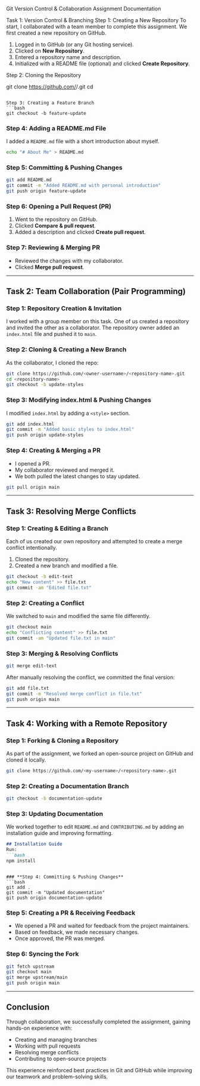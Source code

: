 Git Version Control & Collaboration Assignment Documentation

Task 1: Version Control & Branching
Step 1: Creating a New Repository
To start, I collaborated with a team member to complete this assignment. We first created a new repository on GitHub.

1. Logged in to GitHub (or any Git hosting service).
2. Clicked on **New Repository**.
3. Entered a repository name and description.
4. Initialized with a README file (optional) and clicked **Create Repository**.

 Step 2: Cloning the Repository

git clone https://github.com/<my-username>/<repository-name>.git
cd <repository-name>
```

Step 3: Creating a Feature Branch
```bash
git checkout -b feature-update
```

### **Step 4: Adding a README.md File**
I added a `README.md` file with a short introduction about myself.
```bash
echo "# About Me" > README.md
```

### **Step 5: Committing & Pushing Changes**
```bash
git add README.md
git commit -m "Added README.md with personal introduction"
git push origin feature-update
```

### **Step 6: Opening a Pull Request (PR)**
1. Went to the repository on GitHub.
2. Clicked **Compare & pull request**.
3. Added a description and clicked **Create pull request**.

### **Step 7: Reviewing & Merging PR**
- Reviewed the changes with my collaborator.
- Clicked **Merge pull request**.

---

## **Task 2: Team Collaboration (Pair Programming)**
### **Step 1: Repository Creation & Invitation**
I worked with a group member on this task. One of us created a repository and invited the other as a collaborator. The repository owner added an `index.html` file and pushed it to `main`.

### **Step 2: Cloning & Creating a New Branch**
As the collaborator, I cloned the repo:
```bash
git clone https://github.com/<owner-username>/<repository-name>.git
cd <repository-name>
git checkout -b update-styles
```

### **Step 3: Modifying index.html & Pushing Changes**
I modified `index.html` by adding a `<style>` section.
```bash
git add index.html
git commit -m "Added basic styles to index.html"
git push origin update-styles
```

### **Step 4: Creating & Merging a PR**
- I opened a PR.
- My collaborator reviewed and merged it.
- We both pulled the latest changes to stay updated.

```bash
git pull origin main
```

---

## **Task 3: Resolving Merge Conflicts**
### **Step 1: Creating & Editing a Branch**
Each of us created our own repository and attempted to create a merge conflict intentionally.

1. Cloned the repository.
2. Created a new branch and modified a file.
```bash
git checkout -b edit-text
echo "New content" >> file.txt
git commit -am "Edited file.txt"
```

### **Step 2: Creating a Conflict**
We switched to `main` and modified the same file differently.
```bash
git checkout main
echo "Conflicting content" >> file.txt
git commit -am "Updated file.txt in main"
```

### **Step 3: Merging & Resolving Conflicts**
```bash
git merge edit-text
```
After manually resolving the conflict, we committed the final version:
```bash
git add file.txt
git commit -m "Resolved merge conflict in file.txt"
git push origin main
```

---

## **Task 4: Working with a Remote Repository**
### **Step 1: Forking & Cloning a Repository**
As part of the assignment, we forked an open-source project on GitHub and cloned it locally.
```bash
git clone https://github.com/<my-username>/<repository-name>.git
```

### **Step 2: Creating a Documentation Branch**
```bash
git checkout -b documentation-update
```

### **Step 3: Updating Documentation**
We worked together to edit `README.md` and `CONTRIBUTING.md` by adding an installation guide and improving formatting.
```md
## Installation Guide
Run:
```bash
npm install
```
```

### **Step 4: Committing & Pushing Changes**
```bash
git add .
git commit -m "Updated documentation"
git push origin documentation-update
```

### **Step 5: Creating a PR & Receiving Feedback**
- We opened a PR and waited for feedback from the project maintainers.
- Based on feedback, we made necessary changes.
- Once approved, the PR was merged.

### **Step 6: Syncing the Fork**
```bash
git fetch upstream
git checkout main
git merge upstream/main
git push origin main
```

---

## **Conclusion**
Through collaboration, we successfully completed the assignment, gaining hands-on experience with:
- Creating and managing branches
- Working with pull requests
- Resolving merge conflicts
- Contributing to open-source projects

This experience reinforced best practices in Git and GitHub while improving our teamwork and problem-solving skills.



